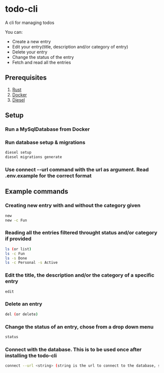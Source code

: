 # todo-cli
<p>A cli for managing todos

You can:
- Create a new entry
- Edit your entry(title, description and/or category of entry)
- Delete your entry
- Change the status of the entry
- Fetch and read all the entries

## Prerequisites
1. [Rust](https://www.rust-lang.org/tools/install)
2. [Docker](https://docs.docker.com/engine/install/)
3. [Diesel](https://diesel.rs/guides/getting-started)

## Setup
### Run a MySqlDatabase from Docker
### Run database setup & migrations

```sh
diesel setup
diesel migrations generate
```

### Use connect --url <string> command with the url as argument. Read .env.example for the correct format

## Example commands
### Creating new entry with and without the category given

```sh
new
new -c Fun
```

### Reading all the entries filtered throught status and/or category if provided

```sh
ls (or list)
ls -c Fun
ls -s Done
ls -c Personal -s Active
```

### Edit the title, the description and/or the category of a specific entry

```sh
edit
```

### Delete an entry

```sh
del (or delete)
```

### Change the status of an entry, chose from a drop down menu

```sh
status 
```

### Connect with the database. This is to be used once after installing the todo-cli

```sh
connect --url <string> (string is the url to connect to the database, see setup for instructions)
```




